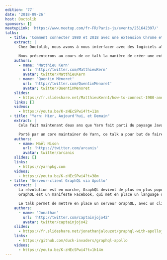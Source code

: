 ```yaml
---
edition: '77'
date: '2018-09-26'
host: Doctolib
sponsors: []
meetupLink: 'https://www.meetup.com/fr-FR/Paris-js/events/251642397/'
talks:
  - title: 'Comment connecter 1980 et 2018 avec une extension Chrome et Chrome Native Messaging'
    extract: |
      Chez Doctolib, nous avons à nous interfacer avec des logiciels allant du site web en SAAS au logiciel natif développé en 1980. Presqu'aucun de ces logiciels n'est prévu pour la communication avec d'autres outils. Nous avons mis en place une architecture multi couches articulée autour d'une extension Chrome : injection d'une API javascript dans les pages de nos partenaires ou lancement d'un binaire avec Chrome Native messaging pour communiquer avec des logiciels installés directement sur le poste de nos clients.

      Nous présenterons au cours de ce talk la manière de créer une extension Chrome permettant de réaliser ce type d'actions. Nous parlerons ensuite du déploiement de binaires sur les postes clients en utilisant un Node.JS embarqué (PKG), communiquant avec un site web au travers de Chrome Native Messaging.
    authors:
      - name: 'Matthieu Kern'
        url: 'http://twitter.com/MatthieuKern'
        avatar: twitter/MatthieuKern
      - name: 'Quentin Ménoret'
        url: 'http://twitter.com/QuentinMenoret'
        avatar: twitter/QuentinMenoret
    slides:
      - https://fr.slideshare.net/MatthieuKern1/how-to-connect-1980-and-2018
    links: []
    videos:
      - https://youtu.be/K-zHEcSPwi4?t=11m
  - title: "Yarn: Hier, Aujourd'hui, et Demain"
    extract: |
      Cela fait maintenant deux ans que Yarn fait parti du paysage Javascript, et s'est installé dans les deux principaux gestionnaires de paquets avec npm.

      Porté par un core maintainer de Yarn, ce talk a pour but de faire une retrospective sur cette période, revenir sur les principales fonctionnalités qui restent son apanage, et offrir un aperçu des avancées à venir.
    authors:
      - name: Maël Nison
        url: 'https://twitter.com/arcanis'
        avatar: twitter/arcanis
    slides: []
    links:
      - https://yarnpkg.com
    videos:
      - https://youtu.be/K-zHEcSPwi4?t=38m
  - title: 'Serveur-client GraphQL via Apollo'
    extract: |
      La révolution est en marche, GraphQL devient de plus en plus populaire. Mais c'est quoi ?
      GraphQL est un manifeste Facebook, qui met en place un language de query permettant de créer des APIs facilement, pouvant communiquer avec n'importe qu'elle source de données.

      Le talk permet de mettre en place un serveur GraphQL, avec un client React en utilisant la librairie Apollo.
    authors:
      - name: 'Jonathan'
        url: 'http://twitter.com/captainjojo42'
        avatar: twitter/captainjojo42
    slides:
      - https://fr.slideshare.net/jonathanjalouzot/graphql-with-apollojs
    links:
      - https://github.com/duck-invaders/graphql-apollo
    videos:
      - https://youtu.be/K-zHEcSPwi4?t=1h14m
---
```

